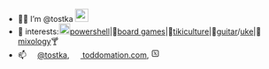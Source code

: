 - 🖖🏻 I’m @tostka <img width='24' height='24' src='tin-omen-moai-beard-fez-64x64i-t.ico'>
- 🧐 interests:<img width='20' height='20' src='powershell-simple-term.ico'>[powershell](https://github.com/tostka?tab=repositories)|🎲[board games](https://www.boardgamegeek.com/user/tin0men)|🌴[tikiculture](https://www.critiki.com/)|🎸[guitar](https://www.pinterest.com/pin/130885932892796096/)/[uke](http://www.tikiking.com/Mug_fluke_info1.html)|🍹[mixology](https://www.grogalizer.com/)🍸
- 📫 [<img width='16' height='16' src='/tostka/blob/main/twtr-x-16.png'>@tostka](http://twitter.com/tostka), [<img width='16' height='16' src='ip_tinytin.ico'> toddomation.com](https://www.toddomation.com/), [<img width='16' height='16' src='https://github.com/tostka/tostka/blob/1060f010e0929e67a582f2fb78c20766887b64b3/twtr-x-16.png'>](https://www.linkedin.com/in/todd-kadrie/)

<!---
tostka/tostka is a ✨ special ✨ repository because its `README.md` (this file) appears on your GitHub profile.
You can click the Preview link to take a look at your changes.
--->

